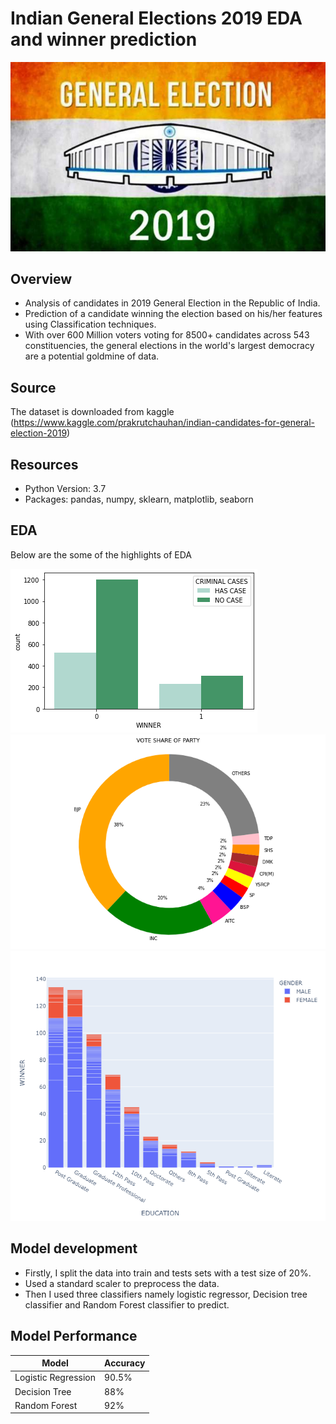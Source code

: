 # Indian General Elections 2019 EDA and winner prediction

<img src = "https://github.com/yashwanth-gurram/Indian-General-Elections-2019/blob/master/Images/Lok-Sabha-Elections-2019.jpg" width = "1000">

## Overview
* Analysis of candidates in 2019 General Election in the Republic of India.
* Prediction of a candidate winning the election based on his/her features using Classification techniques.
* With over 600 Million voters voting for 8500+ candidates across 543 constituencies, the general elections in the world's largest democracy are a potential goldmine of data.

## Source
The dataset is downloaded from kaggle (https://www.kaggle.com/prakrutchauhan/indian-candidates-for-general-election-2019)

## Resources
* Python Version: 3.7
* Packages: pandas, numpy, sklearn, matplotlib, seaborn

## EDA

Below are the some of the highlights of EDA

![](https://github.com/yashwanth-gurram/Indian-General-Elections-2019/blob/master/Images/download%20(1).png)
![](https://github.com/yashwanth-gurram/Indian-General-Elections-2019/blob/master/Images/download%20(2).png)
![](https://github.com/yashwanth-gurram/Indian-General-Elections-2019/blob/master/Images/newplot.png)

## Model development
* Firstly, I split the data into train and tests sets with a test size of 20%.
* Used a standard scaler to preprocess the data.
* Then I used three classifiers namely logistic regressor, Decision tree classifier and Random Forest classifier to predict.

## Model Performance

Model | Accuracy
------|---------
Logistic Regression | 90.5%
Decision Tree | 88%
Random Forest | 92%
